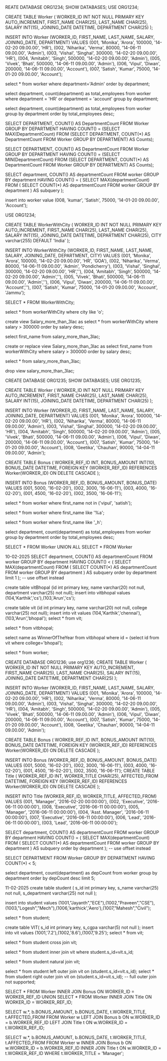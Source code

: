 REATE DATABASE ORG1234; SHOW DATABASES; USE ORG1234;

CREATE TABLE Worker ( WORKER_ID INT NOT NULL PRIMARY KEY AUTO_INCREMENT, FIRST_NAME CHAR(25), LAST_NAME CHAR(25), SALARY INT(15), JOINING_DATE DATETIME, DEPARTMENT CHAR(25) );

INSERT INTO Worker (WORKER_ID, FIRST_NAME, LAST_NAME, SALARY, JOINING_DATE, DEPARTMENT) VALUES (001, 'Monika', 'Arora', 100000, '14-02-20 09.00.00', 'HR'), (002, 'Niharika', 'Verma', 80000, '14-06-11 09.00.00', 'Admin'), (003, 'Vishal', 'Singhal', 300000, '14-02-20 09.00.00', 'HR'), (004, 'Amitabh', 'Singh', 500000, '14-02-20 09.00.00', 'Admin'), (005, 'Vivek', 'Bhati', 500000, '14-06-11 09.00.00', 'Admin'), (006, 'Vipul', 'Diwan', 200000, '14-06-11 09.00.00', 'Account'), (007, 'Satish', 'Kumar', 75000, '14-01-20 09.00.00', 'Account');

select * from worker where department='Admin' order by department;

select department, count(department) as total_employees from worker where department = 'HR' or department = 'account' group by department;

select department, count(department) as total_employees from worker group by department order by total_employees desc;

SELECT DEPARTMENT, COUNT() AS DepartmentCount FROM Worker GROUP BY DEPARTMENT HAVING COUNT() = (SELECT MAX(DepartmentCount) FROM (SELECT DEPARTMENT, COUNT(*) AS DepartmentCount FROM Worker GROUP BY DEPARTMENT) AS Counts);

SELECT DEPARTMENT, COUNT() AS DepartmentCount FROM Worker GROUP BY DEPARTMENT HAVING COUNT() = (SELECT MIN(DepartmentCount) FROM (SELECT DEPARTMENT, COUNT(*) AS DepartmentCount FROM Worker GROUP BY DEPARTMENT) AS Counts);

SELECT department, COUNT() AS departmentCount FROM worker GROUP BY department HAVING COUNT() = ( SELECT MAX(departmentCount) FROM ( SELECT COUNT(*) AS departmentCount FROM worker GROUP BY department ) AS subquery );

insert into worker value (008, 'kumar', 'Satish', 75000, '14-01-20 09.00.00', 'Account');

USE ORG1234;

CREATE TABLE WorkerWithCity ( WORKER_ID INT NOT NULL PRIMARY KEY AUTO_INCREMENT, FIRST_NAME CHAR(25), LAST_NAME CHAR(25), SALARY INT(15), JOINING_DATE DATETIME, DEPARTMENT CHAR(25), CITY varchar(255) DEFAULT 'India' );

INSERT INTO WorkerWithCity (WORKER_ID, FIRST_NAME, LAST_NAME, SALARY, JOINING_DATE, DEPARTMENT, CITY) VALUES (001, 'Monika', 'Arora', 100000, '14-02-20 09.00.00', 'HR', 'GOA'), (002, 'Niharika', 'Verma', 80000, '14-06-11 09.00.00', 'Admin', 'Pondicherry'), (003, 'Vishal', 'Singhal', 300000, '14-02-20 09.00.00', 'HR',''), (004, 'Amitabh', 'Singh', 500000, '14-02-20 09.00.00', 'Admin',''), (005, 'Vivek', 'Bhati', 500000, '14-06-11 09.00.00', 'Admin',''), (006, 'Vipul', 'Diwan', 200000, '14-06-11 09.00.00', 'Account',''), (007, 'Satish', 'Kumar', 75000, '14-01-20 09.00.00', 'Account', 'Jammu');

SELECT * FROM WorkerWithCity;

select * from workerWithCity where city like 'o';

create view Salary_more_than_3lac as select * from workerWithCity where salary > 300000 order by salary desc;

select first_name from salary_more_than_3lac;

create or replace view Salary_more_than_3lac as select first_name from workerWithCity where salary > 300000 order by salary desc;

select * from salary_more_than_3lac;

drop view salary_more_than_3lac;

CREATE DATABASE ORG1235; SHOW DATABASES; USE ORG1235;

CREATE TABLE Worker ( WORKER_ID INT NOT NULL PRIMARY KEY AUTO_INCREMENT, FIRST_NAME CHAR(25), LAST_NAME CHAR(25), SALARY INT(15), JOINING_DATE DATETIME, DEPARTMENT CHAR(25) );

INSERT INTO Worker (WORKER_ID, FIRST_NAME, LAST_NAME, SALARY, JOINING_DATE, DEPARTMENT) VALUES (001, 'Monika', 'Arora', 100000, '14-02-20 09.00.00', 'HR'), (002, 'Niharika', 'Verma', 80000, '14-06-11 09.00.00', 'Admin'), (003, 'Vishal', 'Singhal', 300000, '14-02-20 09.00.00', 'HR'), (004, 'Amitabh', 'Singh', 500000, '14-02-20 09.00.00', 'Admin'), (005, 'Vivek', 'Bhati', 500000, '14-06-11 09.00.00', 'Admin'), (006, 'Vipul', 'Diwan', 200000, '14-06-11 09.00.00', 'Account'), (007, 'Satish', 'Kumar', 75000, '14-01-20 09.00.00', 'Account'), (008, 'Geetika', 'Chauhan', 90000, '14-04-11 09.00.00', 'Admin');

CREATE TABLE Bonus ( WORKER_REF_ID INT, BONUS_AMOUNT INT(10), BONUS_DATE DATETIME, FOREIGN KEY (WORKER_REF_ID) REFERENCES Worker(WORKER_ID) ON DELETE CASCADE );

INSERT INTO Bonus (WORKER_REF_ID, BONUS_AMOUNT, BONUS_DATE) VALUES (001, 5000, '16-02-20'), (002, 3000, '16-06-11'), (003, 4000, '16-02-20'), (001, 4500, '16-02-20'), (002, 3500, '16-06-11');

select * from worker where first_name not in ('vipul', 'satish');

select * from worker where first_name like '%a';

select * from worker where first_name like '_h';

select department, count(department) as total_employees from worker group by department order by total_employees desc;

SELECT * FROM Worker UNION ALL SELECT * FROM Worker

10-02-2025 SELECT department, COUNT() AS departmentCount FROM worker GROUP BY department HAVING COUNT() < ( SELECT MAX(departmentCount) FROM ( SELECT COUNT(*) AS departmentCount FROM worker GROUP BY department ) AS subquery order by department limit 1 ); -- use offset instead

create table vitBhopal (id int primary key, name varchar(20) not null, department varchar(25) not null); insert into vitbhopal values (104,'Karthik','cs'),(103,'Arun','cs');

create table vit (id int primary key, name varchar(20) not null, college varchar(25) not null); insert into vit values (104,'Karthik','chennai'),(103,'Arun','bhopal'); select * from vit;

select * from vitbhopal;

select name as WinnerOfTheYear from vitbhopal where id = (select id from vit where college='bhopal');

select * from worker;

CREATE DATABASE ORG1236; use org1236; CREATE TABLE Worker ( WORKER_ID INT NOT NULL PRIMARY KEY AUTO_INCREMENT, FIRST_NAME CHAR(25), LAST_NAME CHAR(25), SALARY INT(15), JOINING_DATE DATETIME, DEPARTMENT CHAR(25) );

INSERT INTO Worker (WORKER_ID, FIRST_NAME, LAST_NAME, SALARY, JOINING_DATE, DEPARTMENT) VALUES (001, 'Monika', 'Arora', 100000, '14-02-20 09.00.00', 'HR'), (002, 'Niharika', 'Verma', 80000, '14-06-11 09.00.00', 'Admin'), (003, 'Vishal', 'Singhal', 300000, '14-02-20 09.00.00', 'HR'), (004, 'Amitabh', 'Singh', 500000, '14-02-20 09.00.00', 'Admin'), (005, 'Vivek', 'Bhati', 500000, '14-06-11 09.00.00', 'Admin'), (006, 'Vipul', 'Diwan', 200000, '14-06-11 09.00.00', 'Account'), (007, 'Satish', 'Kumar', 75000, '14-01-20 09.00.00', 'Account'), (008, 'Geetika', 'Chauhan', 90000, '14-04-11 09.00.00', 'Admin');

CREATE TABLE Bonus ( WORKER_REF_ID INT, BONUS_AMOUNT INT(10), BONUS_DATE DATETIME, FOREIGN KEY (WORKER_REF_ID) REFERENCES Worker(WORKER_ID) ON DELETE CASCADE );

INSERT INTO Bonus (WORKER_REF_ID, BONUS_AMOUNT, BONUS_DATE) VALUES (001, 5000, '16-02-20'), (002, 3000, '16-06-11'), (003, 4000, '16-02-20'), (001, 4500, '16-02-20'), (002, 3500, '16-06-11'); CREATE TABLE Title ( WORKER_REF_ID INT, WORKER_TITLE CHAR(25), AFFECTED_FROM DATETIME, FOREIGN KEY (WORKER_REF_ID) REFERENCES Worker(WORKER_ID) ON DELETE CASCADE );

INSERT INTO Title (WORKER_REF_ID, WORKER_TITLE, AFFECTED_FROM) VALUES (001, 'Manager', '2016-02-20 00:00:00'), (002, 'Executive', '2016-06-11 00:00:00'), (008, 'Executive', '2016-06-11 00:00:00'), (005, 'Manager', '2016-06-11 00:00:00'), (004, 'Asst. Manager', '2016-06-11 00:00:00'), (007, 'Executive', '2016-06-11 00:00:00'), (006, 'Lead', '2016-06-11 00:00:00'), (003, 'Lead', '2016-06-11 00:00:00');

SELECT department, COUNT() AS departmentCount FROM worker GROUP BY department HAVING COUNT() = ( SELECT MAX(departmentCount) FROM ( SELECT COUNT(*) AS departmentCount FROM worker GROUP BY department ) AS subquery order by department ); -- use offset instead

SELECT DEPARTMENT FROM Worker GROUP BY DEPARTMENT HAVING COUNT(*) < 5;

select department, count(department) as depCount from worker group by department order by depCount desc limit 5;

11-02-2025 create table student ( s_id int primary key, s_name varchar(25) not null, s_department varchar(25) not null );

insert into student values (1001,"Jayanth","ECE"),(1002,"Praveen","CSE"),(1003,"Logesh","Mech"),(1006,'karthick','Aero'),(1007,"Mahesh","Civil");

select * from student;

create table VIT( s_id int primary key, s_cgpa varchar(5) not null ); insert into vit values (1001,'7.2'),(1002,'8.6'),(1007,'9.25'); select * from vit;

select * from student cross join vit;

select * from student inner join vit where student.s_id=vit.s_id;

select * from student natural join vit;

select * from student left outer join vit on (student.s_id=vit.s_id); select * from student right outer join vit on (student.s_id=vit.s_id); -- full outer join not supported;

SELECT * FROM Worker INNER JOIN Bonus ON WORKER_ID = WORKER_REF_ID UNION SELECT * FROM Worker INNER JOIN Title ON WORKER_ID = WORKER_REF_ID;

SELECT w.*, b.BONUS_AMOUNT, b.BONUS_DATE, t.WORKER_TITLE, t.AFFECTED_FROM FROM Worker w LEFT JOIN Bonus b ON w.WORKER_ID = b.WORKER_REF_ID LEFT JOIN Title t ON w.WORKER_ID = t.WORKER_REF_ID;

SELECT w.*, b.BONUS_AMOUNT, b.BONUS_DATE, t.WORKER_TITLE, t.AFFECTED_FROM FROM Worker w INNER JOIN Bonus b ON w.WORKER_ID = b.WORKER_REF_ID INNER JOIN Title t ON w.WORKER_ID = t.WORKER_REF_ID WHERE t.WORKER_TITLE = 'Manager';
